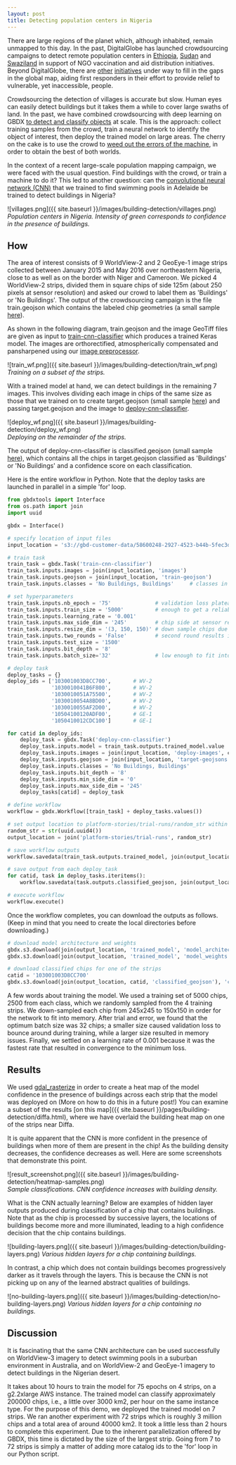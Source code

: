 ```yaml
---
layout: post
title: Detecting population centers in Nigeria
---
```


There are large regions of the planet which, although inhabited, remain unmapped to this day.
In the past, DigitalGlobe has launched crowdsourcing campaigns to detect remote population centers
in [Ethiopia](http://blog.tomnod.com/mapping-ethiopia), [Sudan](http://blog.tomnod.com/assessing-food-security-in-war-torn-south-sudan)
and [Swaziland](http://blog.tomnod.com/Mapping_Swaziland) in support of NGO vaccination and aid distribution initiatives.
Beyond DigitalGlobe, there are [other](http://www.missingmaps.org/) [initiatives](http://mappingafrica.princeton.edu/) under way to
fill in the gaps in the global map, aiding first responders in their effort to provide relief to vulnerable, yet inaccessible, people.

Crowdsourcing the detection of villages is accurate but slow. Human eyes can easily detect buildings but it takes them a while to cover large
swaths of land. In the past, we have combined crowdsourcing with deep learning on GBDX [to detect and classify objects](http://gbdxstories.digitalglobe.com/swimming-pools/) at scale. This is the approach: collect training samples from the crowd, train a neural network to identify the object of interest, then deploy the trained model on large areas.
The cherry on the cake is to use the crowd to [weed out the errors of the machine](http://blog.tomnod.com/crowd-and-machine-combo), in order to obtain the best of both worlds.

In the context of a recent large-scale population mapping campaign, we were faced with the usual question. Find buildings with the crowd, or train a machine to do it?
This led to another question: can the [convolutional neural network (CNN)](https://github.com/DigitalGlobe/mltools/blob/master/examples/polygon_classify_cnn/README.md) that we trained to find swimming pools in Adelaide be trained to detect buildings in Nigeria?

![villages.png]({{ site.baseurl }}/images/building-detection/villages.png)
*Population centers in Nigeria. Intensity of green corresponds to confidence in the presence of buildings.*

## How

The area of interest consists of 9 WorldView-2 and 2 GeoEye-1 image strips collected between January 2015 and May 2016 over northeastern Nigeria, close to as well as on the border with Niger and Cameroon. We picked 4 WorldView-2 strips, divided them in square chips of side 125m (about 250 pixels at sensor resolution) and asked our crowd to label them as 'Buildings' or 'No Buildings'. The output of the crowdsourcing campaign is the file train.geojson which contains the labeled chip geometries (a small sample [here](https://github.com/PlatformStories/building-detection/blob/master/train.geojson)).

As shown in the following diagram, train.geojson and the image GeoTiff files are given as input to [train-cnn-classifier](https://github.com/PlatformStories/swimming-pools/blob/master/docs/train-cnn-classifier.md) which produces a trained Keras model. The images are orthorectified, atmospherically compensated and pansharpened using our [image preprocessor](https://gbdxdocs.digitalglobe.com/docs/advanced-image-preprocessor).

![train_wf.png]({{ site.baseurl }}/images/building-detection/train_wf.png)  
*Training on a subset of the strips.*

With a trained model at hand, we can detect buildings in the remaining 7 images. This involves dividing each image
in chips of the same size as those that we trained on to create target.geojson (small sample [here](https://github.com/PlatformStories/building-detection/blob/master/target.geojson))
and passing target.geojson and the image to [deploy-cnn-classifier](https://github.com/PlatformStories/swimming-pools/blob/master/docs/deploy-cnn-classifier.md).

![deploy_wf.png]({{ site.baseurl }}/images/building-detection/deploy_wf.png)  
*Deploying on the remainder of the strips.*

The output of deploy-cnn-classifier is classified.geojson (small sample [here](https://github.com/PlatformStories/building-detection/blob/master/classified.geojson)),
which contains all the chips in target.geojson classified as 'Buildings' or 'No Buildings'
and a confidence score on each classification.

Here is the entire workflow in Python. Note that the deploy tasks are launched in parallel in a simple 'for' loop.

```python
from gbdxtools import Interface
from os.path import join
import uuid

gbdx = Interface()

# specify location of input files
input_location = 's3://gbd-customer-data/58600248-2927-4523-b44b-5fec3d278c09/platform-stories/building-detection'

# train task
train_task = gbdx.Task('train-cnn-classifier')
train_task.inputs.images = join(input_location, 'images')
train_task.inputs.geojson = join(input_location, 'train-geojson')
train_task.inputs.classes = 'No Buildings, Buildings'     # classes in train.geojson

# set hyperparameters
train_task.inputs.nb_epoch = '75'              # validation loss plateaus at around 60 - 70 epochs
train_task.inputs.train_size = '5000'          # enough to get a reliable model, too much higher will make training too slow
train_task.inputs.learning_rate = '0.001'
train_task.inputs.max_side_dim = '245'         # chip side at sensor resolution
train_task.inputs.resize_dim = '(3, 150, 150)' # down sample chips due to memory constraints
train_task.inputs.two_rounds = 'False'         # second round results in low recall
train_task.inputs.test_size = '1500'
train_task.inputs.bit_depth = '8'      
train_task.inputs.batch_size='32'              # low enough to fit into memory

# deploy task
deploy_tasks = {}
deploy_ids = ['103001003D8CC700',       # WV-2
              '1030010041B6F800',       # WV-2   
              '1030010051A75500',       # WV-2  
              '1030010054A8BD00',       # WV-2
              '1030010055AF2D00',       # WV-2
              '10504100120ADF00',       # GE-1
              '1050410012CDC100']       # GE-1

for catid in deploy_ids:
    deploy_task = gbdx.Task('deploy-cnn-classifier')
    deploy_task.inputs.model = train_task.outputs.trained_model.value     # Trained model from train_task
    deploy_task.inputs.images = join(input_location, 'deploy-images', catid)
    deploy_task.inputs.geojson = join(input_location, 'target-geojsons', catid)
    deploy_task.inputs.classes = 'No Buildings, Buildings'
    deploy_task.inputs.bit_depth = '8'
    deploy_task.inputs.min_side_dim = '0'    
    deploy_task.inputs.max_side_dim = '245'
    deploy_tasks[catid] = deploy_task

# define workflow
workflow = gbdx.Workflow([train_task] + deploy_tasks.values())

# set output location to platform-stories/trial-runs/random_str within your bucket/prefix
random_str = str(uuid.uuid4())
output_location = join('platform-stories/trial-runs', random_str)

# save workflow outputs
workflow.savedata(train_task.outputs.trained_model, join(output_location, 'trained_model'))

# save output from each deploy_task
for catid, task in deploy_tasks.iteritems():
    workflow.savedata(task.outputs.classified_geojson, join(output_location, catid, 'classified_geojson'))

# execute workflow
workflow.execute()
```

Once the workflow completes, you can download the outputs as follows.
(Keep in mind that you need to create the local directories before downloading.)

```python
# download model architecture and weights
gbdx.s3.download(join(output_location, 'trained_model', 'model_architecture.json'), 'trained_model')
gbdx.s3.download(join(output_location, 'trained_model', 'model_weights.h5'), 'trained_model')

# download classified chips for one of the strips
catid = '103001003D8CC700'
gbdx.s3.download(join(output_location, catid, 'classified_geojson'), 'classified_geojson')
```

A few words about training the model. We used a training set of 5000 chips, 2500 from each class, which we randomly sampled from the 4 training strips. We down-sampled each chip from 245x245 to 150x150 in order for the network to fit into memory.
After trial and error, we found that the optimum batch size was 32 chips; a smaller size caused validation loss to bounce around during training, while a larger size resulted in memory issues. Finally, we settled on a learning rate of 0.001 because it was the fastest rate that resulted in convergence to the minimum loss.


## Results

We used [gdal_rasterize](http://www.gdal.org/gdal_rasterize.html) in order to create a heat map
of the model confidence in the presence of buildings across each strip that the model was deployed on
(More on how to do this in a future post!) You can examine a subset of the results [on this map]({{ site.baseurl }}/pages/building-detection/diffa.html), where we have overlaid the building heat map on one of the strips near Diffa.

It is quite apparent that the CNN is more confident in the presence of buildings when more of them are
present in the chip! As the building density decreases, the confidence decreases as well. Here are some screenshots
that demonstrate this point.

![result_screenshot.png]({{ site.baseurl }}/images/building-detection/heatmap-samples.png)  
*Sample classifications. CNN confidence increases with building density.*

What is the CNN actually learning? Below are examples of hidden layer outputs produced during classification of a chip that contains buildings. Note that as the chip is processed by successive layers, the locations of buildings become more and more illuminated, leading to a high confidence decision that the chip contains buildings.

![building-layers.png]({{ site.baseurl }}/images/building-detection/building-layers.png)
*Various hidden layers for a chip containing buildings.*

In contrast, a chip which does not contain buildings becomes progressively darker as it travels through the layers. This is because the CNN is not picking up on any of the learned abstract qualities of buildings.

![no-building-layers.png]({{ site.baseurl }}/images/building-detection/no-building-layers.png)
*Various hidden layers for a chip containing no buildings.*


## Discussion

It is fascinating that the same CNN architecture can be used successfully on WorldView-3 imagery to
detect swimming pools in a suburban environment in Australia, and on WorldView-2 and GeoEye-1 imagery to detect buildings in the Nigerian desert.

It takes about 10 hours to train the model for 75 epochs on 4 strips, on a
g2.2xlarge AWS instance. The trained model can classify approximately 200000 chips, i.e., a little over 3000 km2, per hour on the same instance type. For the purpose of this demo, we deployed the trained model on 7 strips. We ran another experiment with 72 strips which is roughly 3 million chips and a total area of around 40000 km2. It took a little less than 2 hours to complete this experiment. Due to the inherent parallelization offered by GBDX, this time is dictated by the size of the largest strip. Going from 7 to 72 strips is simply a matter of adding more catalog ids to the 'for' loop in our Python script.
